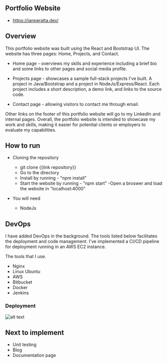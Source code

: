 
## Portfolio Website
- https://ianperalta.dev/

## Overview 

This portfolio website was built using the React and Bootstrap UI. The website has three pages: Home, Projects, and Contact. 

- Home page - overviews my skills and experience including a brief bio and some links to other pages and social media profile.

- Projects page - showcases a sample full-stack projects I've built. A project in Java/Bootstrap and a project in NodeJs/Express/React. Each project includes a short description, a demo link, and links to the source code.

- Contact page - allowing visitors to contact me through email. 

Other links on the footer of this portfolio website will go to my LinkedIn and internal pages. Overall, the portfolio website is intended to showcase my work and skills, making it easier for potential clients or employers to evaluate my capabilities.

## How to run 
- Cloning the repository

  - git clone {{link repository}}
  - Go to the directory 
  - Install by running - "npm install"
  - Start the website by running - "npm start" 
  -Open a broswer and load the website in "localhost:4000"
 
- You will need
  - NodeJs

## DevOps
I have added DevOps in the background. The tools listed below facilitates the deployment and code management. I've implemented a CI/CD pipeline for deployment running in an AWS EC2 instance.

The tools that I use.
- Nginx
- Linux Ubuntu
- AWS  
- Bitbucket 
- Docker 
- Jenkins

### Deployment 
![alt text](https://raw.githubusercontent.com/ifperalta/PortfolioWebsite/master/src/components/common/images/architecture.jpg)

## Next to implement
- Unit testing
- Blog 
- Documentation page
